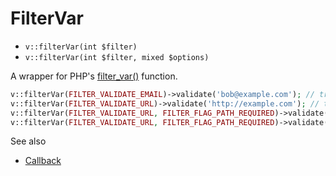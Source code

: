 # FilterVar

- `v::filterVar(int $filter)`
- `v::filterVar(int $filter, mixed $options)`

A wrapper for PHP's [filter_var()](http://php.net/filter_var) function.

```php
v::filterVar(FILTER_VALIDATE_EMAIL)->validate('bob@example.com'); // true
v::filterVar(FILTER_VALIDATE_URL)->validate('http://example.com'); // true
v::filterVar(FILTER_VALIDATE_URL, FILTER_FLAG_PATH_REQUIRED)->validate('http://example.com'); // false
v::filterVar(FILTER_VALIDATE_URL, FILTER_FLAG_PATH_REQUIRED)->validate('http://example.com/path'); // true
```

See also

  * [Callback](Callback.md)
